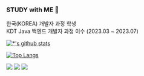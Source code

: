 ### STUDY with ME 👋

한국(KOREA) 개발자 과정 학생 <br>
KDT Java 백엔드 개발자 과정 이수 (2023.03 ~ 2023.07)

[![*'s github stats](https://github-readme-stats.vercel.app/api?username=fiddlalsdl)](https://github.com/fiddlalsdl)

[![Top Langs](https://github-readme-stats.vercel.app/api/top-langs/?username=fiddlalsdl&layout=compact)](https://github.com/fiddlalsdl/github-readme-stats)

<img src="https://img.shields.io/badge/java-007396?style=for-the-badge&logo=java&logoColor=white"> 
<img src="https://img.shields.io/badge/html-E34F26?style=for-the-badge&logo=html&logoColor=white"> 
<img src="https://img.shields.io/badge/css-1572B6?style=for-the-badge&logo=css3&logoColor=white"> 


<!--
**fiddlalsdl/fiddlalsdl** is a ✨ _special_ ✨ repository because its `README.md` (this file) appears on your GitHub profile.

Here are some ideas to get you started:

- 🔭 I’m currently working on ...
- 🌱 I’m currently learning ...
- 👯 I’m looking to collaborate on ...
- 🤔 I’m looking for help with ...
- 💬 Ask me about ...
- 📫 How to reach me: ...
- 😄 Pronouns: ...
- ⚡ Fun fact: ...
-->
